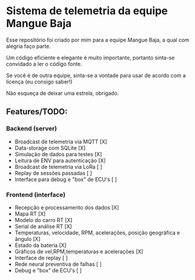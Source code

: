 # Sistema de telemetria da equipe Mangue Baja

Esse repositório foi criado por mim para a equipe Mangue Baja, a qual com alegria faço parte.

Um código eficiente e elegante é muito importante, portanto sinta-se convidado a ler o código fonte.

Se você é de outra equipe, sinta-se a vontade para usar de acordo com a licença (eu consigo saber!)

Não esqueça de deixar uma estrela, obrigado.

## Features/TODO:

### Backend (server)

- Broadcast de telemetria via MQTT [X]
- Data-storage com SQLite [X]
- Simulação de dados para testes [X]
- Leitura de ENV para autenticação [X]
- Broadcast de telemetria via LoRa [ ]
- Replay de sessões passadas [ ]
- Interface para debug e "box" de ECU's [ ]

### Frontend (interface)

- Recepção e processamento dos dados [X]
- Mapa RT [X]
- Modelo do carro RT [X]
- Serial de análise RT [X]
- Temperaturas, velocidade, RPM, acelerações, posição geográfica e ângulo [X]
- Estado da bateria [X]
- Gráficos de vel,RPM,temperaturas e acelerações [X]
- Interface de replay [ ]
- Rede neural preventiva de falhas [ ]
- Debug e "box" de ECU's [ ]
